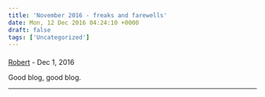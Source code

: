 ```yaml
---
title: 'November 2016 - freaks and farewells'
date: Mon, 12 Dec 2016 04:24:10 +0000
draft: false
tags: ['Uncategorized']
---
```



#### 
[Robert](http://rckennardfamily.cassikennard.com "rkennards@gmail.com") - <time datetime="2016-12-12 04:42:59">Dec 1, 2016</time>

Good blog, good blog.
<hr />
